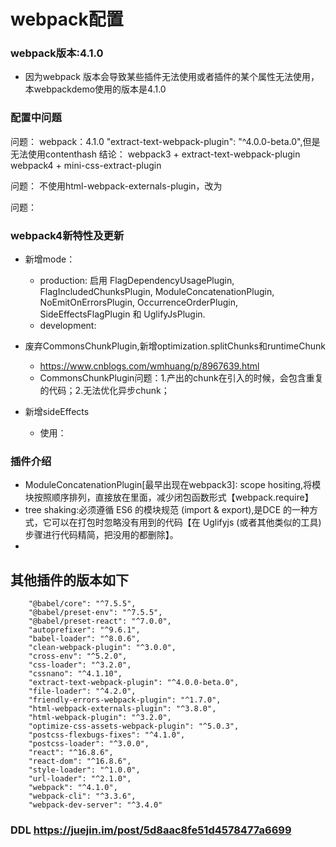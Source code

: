 # webpack配置
### webpack版本:4.1.0
* 因为webpack 版本会导致某些插件无法使用或者插件的某个属性无法使用，本webpackdemo使用的版本是4.1.0

### 配置中问题
问题：
webpack：4.1.0 "extract-text-webpack-plugin": "^4.0.0-beta.0",但是无法使用contenthash
结论：
webpack3 + extract-text-webpack-plugin
webpack4 + mini-css-extract-plugin


问题：
不使用html-webpack-externals-plugin，改为


问题：

### 
### webpack4新特性及更新
* 新增mode：
    * production:
启用 FlagDependencyUsagePlugin, FlagIncludedChunksPlugin, ModuleConcatenationPlugin, NoEmitOnErrorsPlugin, OccurrenceOrderPlugin, SideEffectsFlagPlugin 和 UglifyJsPlugin.
    * development:
* 废弃CommonsChunkPlugin,新增optimization.splitChunks和runtimeChunk
    * https://www.cnblogs.com/wmhuang/p/8967639.html
    * CommonsChunkPlugin问题：1.产出的chunk在引入的时候，会包含重复的代码；2.无法优化异步chunk；

* 新增sideEffects
    * 使用：


### 插件介绍
* ModuleConcatenationPlugin[最早出现在webpack3]: scope hositing,将模块按照顺序排列，直接放在里面，减少闭包函数形式【webpack.require】
* tree shaking:必须遵循 ES6 的模块规范 (import & export),是DCE 的一种方式，它可以在打包时忽略没有用到的代码【在 Uglifyjs (或者其他类似的工具) 步骤进行代码精简，把没用的都删除】。
* 

## 其他插件的版本如下
```
    "@babel/core": "^7.5.5",
    "@babel/preset-env": "^7.5.5",
    "@babel/preset-react": "^7.0.0",
    "autoprefixer": "^9.6.1",
    "babel-loader": "^8.0.6",
    "clean-webpack-plugin": "^3.0.0",
    "cross-env": "^5.2.0",
    "css-loader": "^3.2.0",
    "cssnano": "^4.1.10",
    "extract-text-webpack-plugin": "^4.0.0-beta.0",
    "file-loader": "^4.2.0",
    "friendly-errors-webpack-plugin": "^1.7.0",
    "html-webpack-externals-plugin": "^3.8.0",
    "html-webpack-plugin": "^3.2.0",
    "optimize-css-assets-webpack-plugin": "^5.0.3",
    "postcss-flexbugs-fixes": "^4.1.0",
    "postcss-loader": "^3.0.0",
    "react": "^16.8.6",
    "react-dom": "^16.8.6",
    "style-loader": "^1.0.0",
    "url-loader": "^2.1.0",
    "webpack": "^4.1.0",
    "webpack-cli": "^3.3.6",
    "webpack-dev-server": "^3.4.0"
```


### DDL https://juejin.im/post/5d8aac8fe51d4578477a6699

### 